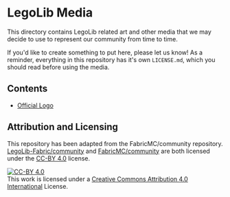 # LegoLib Media
This directory contains LegoLib related art and other media that we may decide to use to represent our community from time to time.

If you'd like to create something to put here, please let us know!
As a reminder, everything in this repository has it's own `LICENSE.md`, which you should read before using the media.

## Contents
- [Official Logo](https://github.com/LegoLib-Fabric/community/tree/main/media/legolib-logo)

## Attribution and Licensing  
This repository has been adapted from the FabricMC/community repository.  
[LegoLib-Fabric/community](https://github.com/LegoLib-Fabric/community) and [FabricMC/community](https://github.com/FabricMC/community) are both licensed under the [CC-BY 4.0](https://creativecommons.org/licenses/by/4.0/) license.  

[![CC-BY 4.0](https://i.creativecommons.org/l/by/4.0/80x15.png)](http://creativecommons.org/licenses/by/4.0/)  
This work is licensed under a [Creative Commons Attribution 4.0 International](http://creativecommons.org/licenses/by/4.0/) License.
